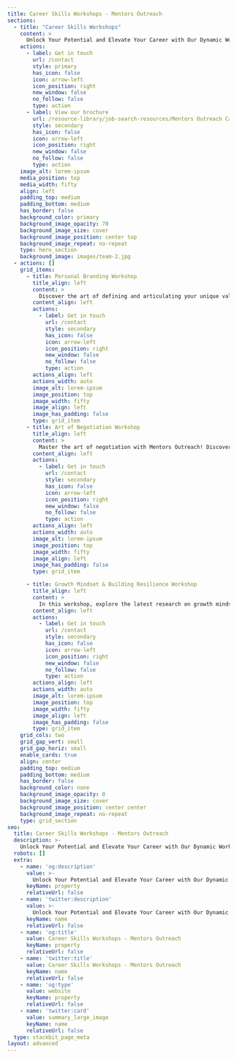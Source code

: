 ```yaml
---
title: Career Skills Workshops - Mentors Outreach
sections:
  - title: "Career Skills Workshops"
    content: >
      Unlock Your Potential and Elevate Your Career with Our Dynamic Workshops
    actions:
      - label: Get in touch
        url: /contact
        style: primary
        has_icon: false
        icon: arrow-left
        icon_position: right
        new_window: false
        no_follow: false
        type: action
      - label: View our brochure
        url: /resource-library/job-search-resources/Mentors Outreach Career Skills Workshops.pdf
        style: secondary
        has_icon: false
        icon: arrow-left
        icon_position: right
        new_window: false
        no_follow: false
        type: action
    image_alt: lorem-ipsum
    media_position: top
    media_width: fifty
    align: left
    padding_top: medium
    padding_bottom: medium
    has_border: false
    background_color: primary
    background_image_opacity: 70
    background_image_size: cover
    background_image_position: center top
    background_image_repeat: no-repeat
    type: hero_section
    background_image: images/team-2.jpg
  - actions: []
    grid_items:
      - title: Personal Branding Workshop
        title_align: left
        content: >
          Discover the art of defining and articulating your unique value proposition, enhancing your online presence, and crafting an authentic personal brand. Join our workshop to unlock the secrets of leveraging social media to elevate your career profile and expand your network within the industry.
        content_align: left
        actions:
          - label: Get in touch
            url: /contact
            style: secondary
            has_icon: false
            icon: arrow-left
            icon_position: right
            new_window: false
            no_follow: false
            type: action
        actions_align: left
        actions_width: auto
        image_alt: lorem-ipsum
        image_position: top
        image_width: fifty
        image_align: left
        image_has_padding: false
        type: grid_item
      - title: Art of Negotiation Workshop
        title_align: left
        content: >
          Master the art of negotiation with Mentors Outreach! Discover effective strategies, delve into the psychology of successful negotiation, and hone your skills through practical, real-life scenarios. 
        content_align: left
        actions:
          - label: Get in touch
            url: /contact
            style: secondary
            has_icon: false
            icon: arrow-left
            icon_position: right
            new_window: false
            no_follow: false
            type: action
        actions_align: left
        actions_width: auto
        image_alt: lorem-ipsum
        image_position: top
        image_width: fifty
        image_align: left
        image_has_padding: false
        type: grid_item

      - title: Growth Mindset & Building Resilience Workshop
        title_align: left
        content: >
          In this workshop, explore the latest research on growth mindset, acquire mental frameworks for handling setbacks, and master the resilience needed to navigate uncertainties. Be prepared to respond effectively to any situation and turn setbacks into stepping stones for success.
        content_align: left
        actions:
          - label: Get in touch
            url: /contact
            style: secondary
            has_icon: false
            icon: arrow-left
            icon_position: right
            new_window: false
            no_follow: false
            type: action
        actions_align: left
        actions_width: auto
        image_alt: lorem-ipsum
        image_position: top
        image_width: fifty
        image_align: left
        image_has_padding: false
        type: grid_item
    grid_cols: two
    grid_gap_vert: small
    grid_gap_horiz: small
    enable_cards: true
    align: center
    padding_top: medium
    padding_bottom: medium
    has_border: false
    background_color: none
    background_image_opacity: 0
    background_image_size: cover
    background_image_position: center center
    background_image_repeat: no-repeat
    type: grid_section
seo:
  title: Career Skills Workshops - Mentors Outreach
  description: >-
    Unlock Your Potential and Elevate Your Career with Our Dynamic Workshops
  robots: []
  extra:
    - name: 'og:description'
      value: >-
        Unlock Your Potential and Elevate Your Career with Our Dynamic Workshops
      keyName: property
      relativeUrl: false
    - name: 'twitter:description'
      value: >-
        Unlock Your Potential and Elevate Your Career with Our Dynamic Workshops
      keyName: name
      relativeUrl: false
    - name: 'og:title'
      value: Career Skills Workshops - Mentors Outreach
      keyName: property
      relativeUrl: false
    - name: 'twitter:title'
      value: Career Skills Workshops - Mentors Outreach
      keyName: name
      relativeUrl: false
    - name: 'og:type'
      value: website
      keyName: property
      relativeUrl: false
    - name: 'twitter:card'
      value: summary_large_image
      keyName: name
      relativeUrl: false
  type: stackbit_page_meta
layout: advanced
---
```


